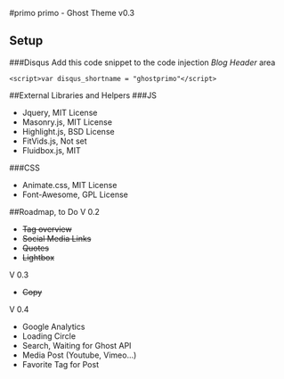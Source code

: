 #primo
primo - Ghost Theme v0.3

## Setup

###Disqus
Add this code snippet to the code injection *Blog Header* area
```
<script>var disqus_shortname = "ghostprimo"</script>
```

##External Libraries and Helpers
###JS
* Jquery, MIT License
* Masonry.js, MIT License
* Highlight.js, BSD License
* FitVids.js, Not set
* Fluidbox.js, MIT

###CSS
* Animate.css, MIT License
* Font-Awesome, GPL License


##Roadmap, to Do
V 0.2
* ~~Tag overview~~
* ~~Social Media Links~~
* ~~Quotes~~
* ~~Lightbox~~

V 0.3
* ~~Copy~~

V 0.4
* Google Analytics
* Loading Circle
* Search, Waiting for Ghost API
* Media Post (Youtube, Vimeo...)
* Favorite Tag for Post

